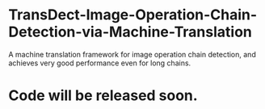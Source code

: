 # TransDect-Image-Operation-Chain-Detection-via-Machine-Translation
A machine translation framework for image operation chain detection, and achieves very good performance even for long chains.


# Code will be released soon. 
